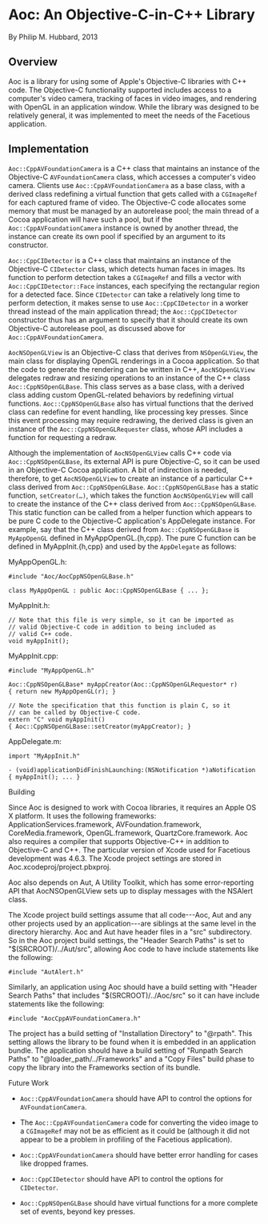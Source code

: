 Aoc: An Objective-C-in-C++ Library
==================================

By Philip M. Hubbard, 2013


Overview
--------

Aoc is a library for using some of Apple's Objective-C libraries with C++ code.  The Objective-C functionality supported includes access to a computer's video camera, tracking of faces in video images, and rendering with OpenGL in an application window.  While the library was designed to be relatively general, it was implemented to meet the needs of the Facetious application.


Implementation
--------------

`Aoc::CppAVFoundationCamera` is a C++ class that maintains an instance of the Objective-C `AVFoundationCamera` class, which accesses a computer's video camera.  Clients use `Aoc::CppAVFoundationCamera` as a base class, with a derived class redefining a virtual function that gets called with a `CGImageRef` for each captured frame of video.  The Objective-C code allocates some memory that must be managed by an autorelease pool; the main thread of a Cocoa application will have such a pool, but if the `Aoc::CppAVFoundationCamera` instance is owned by another thread, the instance can create its own pool if specified by an argument to its constructor.

`Aoc::CppCIDetector` is a C++ class that maintains an instance of the Objective-C `CIDetector` class, which detects human faces in images.  Its function to perform detection takes a `CGImageRef` and fills a vector with `Aoc::CppCIDetector::Face` instances, each specifying the rectangular region for a detected face.  Since `CIDetector` can take a relatively long time to perform detection, it makes sense to use `Aoc::CppCIDetector` in a worker thread instead of the main application thread; the `Aoc::CppCIDetector` constructor thus has an argument to specify that it should create its own Objective-C autorelease pool, as discussed above for `Aoc::CppAVFoundationCamera`.

`AocNSOpenGLView` is an Objective-C class that derives from `NSOpenGLView`, the main class for displaying OpenGL renderings in a Cocoa application.  So that the code to generate the rendering can be written in C++, `AocNSOpenGLView` delegates redraw and resizing operations to an instance of the C++ class `Aoc::CppNSOpenGLBase`.  This class serves as a base class, with a derived class adding custom OpenGL-related behaviors by redefining virtual functions.  `Aoc::CppNSOpenGLBase` also has virtual functions that the derived class can redefine for event handling, like processing key presses.  Since this event processing may require redrawing, the derived class is given an instance of the `Aoc::CppNSOpenGLRequester` class, whose API includes a function for requesting a redraw.

Although the implementation of `AocNSOpenGLView` calls C++ code via `Aoc::CppNSOpenGLBase`, its external API is pure Objective-C, so it can be used in an Objective-C Cocoa application.  A bit of indirection is needed, therefore, to get `AocNSOpenGLView` to create an instance of a particular C++ class derived from `Aoc::CppNSOpenGLBase`.  `Aoc::CppNSOpenGLBase` has a static function, `setCreator(…)`, which takes the function `AocNSOpenGLView` will call to create the instance of the C++ class derived from `Aoc::CppNSOpenGLBase`.  This static function can be called from a helper function which appears to be pure C code to the Objective-C application's AppDelegate instance.  For example, say that the C++ class derived from `Aoc::CppNSOpenGLBase` is `MyAppOpenGL` defined in MyAppOpenGL.{h,cpp}.  The pure C function can be defined in MyAppInit.{h,cpp} and used by the `AppDelegate` as follows:

  MyAppOpenGL.h:

    #include "Aoc/AocCppNSOpenGLBase.h"

    class MyAppOpenGL : public Aoc::CppNSOpenGLBase { ... };

  MyAppInit.h:

    // Note that this file is very simple, so it can be imported as
    // valid Objective-C code in addition to being included as
    // valid C++ code.
    void myAppInit();

  MyAppInit.cpp:

    #include "MyAppOpenGL.h"

    Aoc::CppNSOpenGLBase* myAppCreator(Aoc::CppNSOpenGLRequestor* r)
    { return new MyAppOpenGL(r); }

    // Note the specification that this function is plain C, so it
    // can be called by Objective-C code.
    extern "C" void myAppInit()
    { Aoc::CppNSOpenGLBase::setCreator(myAppCreator); }

  AppDelegate.m:

    import "MyAppInit.h"

    - (void)applicationDidFinishLaunching:(NSNotification *)aNotification
    { myAppInit(); ... }



Building

Since Aoc is designed to work with Cocoa libraries, it requires an Apple OS X platform.  It uses the following frameworks: ApplicationServices.framework, AVFoundation.framework, CoreMedia.framework, OpenGL.framework, QuartzCore.framework.  Aoc also requires a compiler that supports Objective-C++ in addition to Objective-C and C++.  The particular version of Xcode used for Facetious development was 4.6.3.  The Xcode project settings are stored in Aoc.xcodeproj/project.pbxproj.

Aoc also depends on Aut, A Utility Toolkit, which has some error-reporting API that AocNSOpenGLView sets up to display messages with the NSAlert class.

The Xcode project build settings assume that all code---Aoc, Aut and any other projects used by an application---are siblings at the same level in the directory hierarchy.  Aoc and Aut have header files in a "src" subdirectory.  So in the Aoc project build settings, the "Header Search Paths" is set to "$(SRCROOT)/../Aut/src", allowing Aoc code to have include statements like the following:

	#include "AutAlert.h"

Similarly, an application using Aoc should have a build setting with "Header Search Paths" that includes "$(SRCROOT)/../Aoc/src" so it can have include statements like the following:

	#include "AocCppAVFoundationCamera.h"

The project has a build setting of "Installation Directory" to "@rpath".  This setting allows the library to be found when it is embedded in an application bundle.  The application should have a build setting of "Runpath Search Paths" to "@loader_path/../Frameworks" and a "Copy Files" build phase to copy the library into the Frameworks section of its bundle.


Future Work

* `Aoc::CppAVFoundationCamera` should have API to control the options for `AVFoundationCamera`.

* The `Aoc::CppAVFoundationCamera` code for converting the video image to a `CGImageRef` may not be as efficient as it could be (although it did not appear to be a problem in profiling of the Facetious application).

* `Aoc::CppAVFoundationCamera` should have better error handling for cases like dropped frames.

* `Aoc::CppCIDetector` should have API to control the options for `CIDetector`.

* `Aoc::CppNSOpenGLBase` should have virtual functions for a more complete set of events, beyond key presses.

